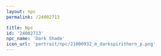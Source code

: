 ```yaml
---
layout: npc
permalink: /24002713

title: Npc
id: '24002713'
npc_name: 'Dark Shade'
icon_url: 'portrait/npc/21000932_m_darkspirithorn_p.png'
---
```

